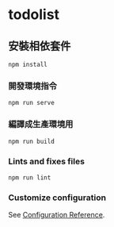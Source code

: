# todolist

## 安裝相依套件
```
npm install
```

### 開發環境指令
```
npm run serve
```

### 編譯成生產環境用
```
npm run build
```

### Lints and fixes files
```
npm run lint
```

### Customize configuration
See [Configuration Reference](https://cli.vuejs.org/config/).
